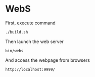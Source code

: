 WebS
===========

First, execute command

```
./build.sh
```

Then launch the web server

```
bin/webs
```

And access the webpage from browsers

```
http://localhost:9999/
```